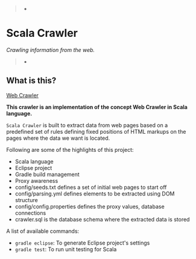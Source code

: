 > -
# Scala Crawler
*Crawling information from the web.*
>
> -

## What is this?
[Web Crawler](http://en.wikipedia.org/wiki/Web_crawler)

**This crawler is an implementation of the concept Web Crawler in Scala language.**

`Scala Crawler` is built to extract data from web pages based on a predefined set of rules defining fixed positions of HTML markups on the pages where the data we want is located.

Following are some of the highlights of this project:
- Scala language
- Eclipse project
- Gradle build management
- Proxy awareness
- config/seeds.txt defines a set of initial web pages to start off
- config/parsing.yml defines elements to be extracted using DOM structure
- config/config.properties defines the proxy values, database connections
- crawler.sql is the database schema where the extracted data is stored

A list of available commands:
- `gradle eclipse`: To generate Eclipse project's settings 
- `gradle test`: To run unit testing for Scala
